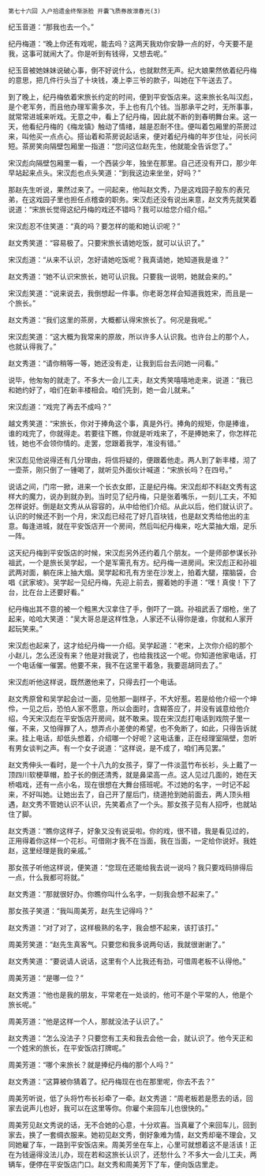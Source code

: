     第七十六回 入户拾遗金终惭浙脸 开囊飞质券故泄春光(3) 

   纪玉音道：“那我也去一个。”

   纪丹梅道：“晚上你还有戏呢，能去吗？这两天我劝你安静一点的好，今天要不是我，这事可就闹大了。你是听到有钱得，又想去呢。”

   纪玉音被她妹妹说破心事，倒不好说什么，也就默然无声。纪大娘果然依着纪丹梅的意思，把几件行头当了十块钱，凑上李三爷的款子，叫她在下午送去了。

   到了晚上，纪丹梅依着宋旅长约定的时间，便到平安饭店来。这来旅长名叫汉彪，是个老军务，而且他办理军需多次，手上也有几个钱。当那承平之时，无所事事，就常常进城来听戏。无意之中，看上了纪丹梅，因此就不断的到春明舞台来。这一天，他看纪丹梅的《梅龙镇》触动了情绪，越是忍耐不住。便叫着包厢里的茶房过来，叫他买一点点心。搭讪着和茶房说起话来，便对着纪丹梅的年岁住址，问长问短。茶房笑向隔壁包厢里一指道：“您问这位赵先生，他就能全告诉您了。”

   宋汉彪向隔壁包厢里一看，一个西装少年，独坐在那里。自己还没有开口，那少年早站起来点头。宋汉彪也点头笑道：“到我这边来坐坐，好吗？”

   那赵先生听说，果然过来了。一问起来，他叫赵文秀，乃是这戏园子股东的表兄弟，在这戏园子里也担任点稽查的职务。宋汉彪还没有说出来意，赵文秀先就笑着说道：“宋旅长觉得这纪丹梅的戏还不错吗？我可以给您介绍介绍。”

   宋汉彪忍不住笑道：“真的吗？要怎样的能和她认识呢？”

   赵文秀笑道：“容易极了。只要宋旅长请她吃饭，就可以认识了。”

   宋汉彪道：“从来不认识，怎好请她吃饭呢？我真请她，她知道我是谁？”

   赵文秀道：“她不认识宋旅长，她可认识我。只要我一说明，她就会来的。”

   宋汉彪笑道：“说来说去，我倒想起一件事。你老哥怎样会知道我姓宋，而且是一个旅长。”

   赵文秀道：“我们这里的茶房，大概都认得宋旅长了。何况是我呢。”

   宋汉彪笑道：“这大概为我常来的原故，所以许多人认识我。也许台上的那个人，也就认得我了。”

   赵文秀道：“请你稍等一等，她还没有走，让我到后台去问她一问看。”

   说毕，他匆匆的就走了。不多大一会儿工夫，赵文秀笑嘻嘻地走来，说道：“我已和她约好了，咱们在新丰楼相会。咱们先到，她一会儿就来。”

   宋汉彪道：“戏完了再去不成吗？”

   越文秀笑道：“宋旅长，你对于捧角这个事，真是外行。捧角的规矩，你是捧谁，谁的戏完了，你就得走。若要往下瞧，你就是听戏来了，不是捧她来了，你怎样花钱，她也不会领你情的。走罢，您跟着我学，准没有错。”

   宋汉彪见他说得还有几分理由，将信将疑的，便跟着他走。两人到了新丰楼，沏了一壶茶，刚只倒了一锺喝了，就听见外面伙计喊道：“宋旅长吗？在四号。”

   说话之间，门帘一掀，进来一个长衣女郎，正是纪丹梅。宋汉彪却不料赵文秀有这样大的魔力，说办到就办到。当时见了纪丹梅，只是张着嘴乐，一刻儿工夫，不知怎样说好。倒是赵文秀从从容容的，从中给他们介绍。从此以后，他们就认识了。认识的时候还不到一个月，宋汉彪已经花了好几百块钱，也是赵文秀给他出的主意。每逢进城，就在平安饭店开一个房间，然后叫纪丹梅来，吃大菜抽大烟，足乐一阵。

   这天纪丹梅到平安饭店的时候，宋汉彪另外还约着几个朋友。一个是师部参谋长孙祖武，一个是旅长吴学起，一个是军需孔有方。纪丹梅一进房间。宋汉彪正和孙祖武两对面，躺在床上抽大烟。吴学起和孔有方坐在沙发上，拍着大腿，摆脑袋，合唱《武家坡》。吴学起一见纪丹梅，先迎上前去，握着她的手道：“嘿！真俊！下了台，比在台上还要好看。”

   纪丹梅出其不意的被一个粗黑大汉拿住了手，倒吓了一跳。孙祖武丢了烟枪，坐了起来，哈哈大笑道：“吴大哥总是这样性急，人家还不认得你是谁，你就和人家开起玩笑来。”

   宋汉彪也起来了，这才给纪丹梅一一介绍。吴学起道：“老宋，上次你介绍的那个小赵儿，怎么还没有来？他是对我说了，也给我找这一个呢。你知道他家电话，打一个电话催一催罢。他要不来，我不在这里干着急，我要逛胡同去了。”

   宋汉彪听他这样说，既然邀他来了，只得去打一个电话。

   赵文秀原曾和吴学起会过一面，见他那一副样子，不大好惹。若是给他介绍一个坤伶，一见之后，恐怕人家不愿意，所以会面时，含糊答应了，并没有诚意给他介绍，今天宋汉彪在平安饭店开房间，就不敢来。现在宋汉彪打电话到戏院子里一催，不来，又怕得罪了人，想弄点小差使的希望，也不免断了，如此，只得告诉就来。挂上电话，却低头想着，介绍哪一个好呢？这电话重，正在经理室隔壁，忽听有男女谈判之声。有一个女子说道：“这样说，是不成了，咱们再见罢。”

   赵文秀伸头一看时，是一个十八九的女孩子，穿了一件淡蓝竹布长衫，头上戴了一顶四川软梗草帽，脸子长的倒还清秀，就是鼻梁高一点。这人见过几面的，她在天桥唱戏，还有一点小名，现在很想在大舞台搭班呢。不过她的名字，一时记不起来，不好叫她。让她出去了，自己开了屋后门，绕道抢到她前面去，两人顶头相遇，赵文秀不管她认识不认识，先笑着点了一个头。那女孩子见有人招呼，也就站住了脚。

   赵文秀道：“瞧你这样子，好象又没有说妥啦。你的戏，很不错，我是看见过的，正用得着你这样一个花衫。可借刚才我不在当面，我在当面，一定给你说好。我姓赵，这里经理是我的亲戚。”

   那女孩子听他这样说，便笑道：“您现在还能给我去说一说吗？我只要戏码排得后一点，什么我都可将就。”

   赵文秀道：“那就很好办。你瞧你叫什么名字，一刻我会想不起来了。”

   那女孩子笑道：“我叫周美芳，赵先生记得吗？”

   赵文秀道：“对了对了，这样极熟的名字，我会想不起来，该打该打。”

   周美芳笑道：“赵先生真客气。只要您和我多说两句话，我就很谢谢了。”

   赵文秀笑道：“要说请人说话，这里有个人比我还有劲，可借周老板不认得他。”

   周美芳道：“是哪一位？”

   赵文秀道：“他也是我的朋友，平常老在一处谈的，他可不是个平常的人，他是个旅长呢。”

   周美芳道：“他是这样一个人，那就没法子认识了。”

   赵文秀道：“怎么没法子？只要您有工夫和我去会他一会，就认识了。他今天正和一个姓宋的旅长，在平安饭店打牌呢。”

   周美芳道：“哪个来旅长？就是捧纪丹梅的那个人吗？”

   赵文秀道：“这算被你猜着了。纪丹梅现在也在那里呢，你去不去？”

   周美芳听说，低了头将竹布长衫牵了一牵。赵文秀道：“周老板若是愿去的话，回家去说声儿也好，我可以在这里等你。你雇个来回车儿也很快的。”

   周美芳见赵文秀说的话，无不合她的心意，十分欢喜。当真雇了个来回车儿，回到家去，换了一套绸衣服来。她初见赵文秀，倒好象难为情，赵文秀却毫不理会，又同她雇了车，一路到平安饭店来。周美芳坐在车上，心里可就想着这不是活该！正在为钱逼得没法儿办，现在若和这旅长认识了，还愁什么？不多大一会儿工夫，两辆车，便停在平安饭店门口。赵文秀和周美芳下了车，便向饭店里走。

